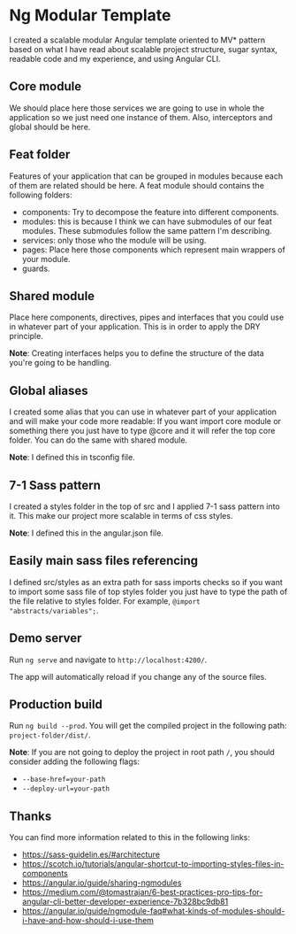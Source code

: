 # Ng Modular Template
I created a scalable modular Angular template oriented to MV* pattern based on what I have read about scalable project structure, sugar syntax, readable code and my experience, and using Angular CLI.

## Core module

We should place here those services we are going to use in whole the application so we just need one instance of them. Also, interceptors and global should be here.

## Feat folder

Features of your application that can be grouped in modules because each of them are related should be here.
A feat module should contains the following folders: 
- components: Try to decompose the feature into different components.
- modules: this is because I think we can have submodules of our feat modules. These submodules follow the same pattern I'm describing.
- services: only those who the module will be using.
- pages: Place here those components which represent main wrappers of your module.
- guards.

## Shared module

Place here components, directives, pipes and interfaces that you could use in whatever part of your application. This is in order to apply the DRY principle.

**Note**:
Creating interfaces helps you to define the structure of the data you're going to be handling.

## Global aliases

I created some alias that you can use in whatever part of your application and will make your code more readable:
If you want import core module or something there you just have to type @core and it will refer the top core folder. You can do the same with shared module.

**Note**:
I defined this in tsconfig file.

## 7-1 Sass pattern

I created a styles folder in the top of src and I applied 7-1 sass pattern into it. This make our project more scalable in terms of css styles.

**Note**:
I defined this in the angular.json file.

## Easily main sass files referencing

I defined src/styles as an extra path for sass imports checks so if you want to import some sass file of top styles folder you just have to type the path of the file relative to styles folder. For example, `@import "abstracts/variables";`.

## Demo server

Run `ng serve` and navigate to `http://localhost:4200/`.

The app will automatically reload if you change any of the source files.

## Production build
Run `ng build --prod`. You will get the compiled project in the following path: `project-folder/dist/`.

**Note**:
If you are not going to deploy the project in root path `/`, you should consider adding the following flags:
  - `--base-href=your-path`
  - `--deploy-url=your-path`

## Thanks
You can find more information related to this in the following links:
- https://sass-guidelin.es/#architecture
- https://scotch.io/tutorials/angular-shortcut-to-importing-styles-files-in-components
- https://angular.io/guide/sharing-ngmodules
- https://medium.com/@tomastrajan/6-best-practices-pro-tips-for-angular-cli-better-developer-experience-7b328bc9db81
- https://angular.io/guide/ngmodule-faq#what-kinds-of-modules-should-i-have-and-how-should-i-use-them
